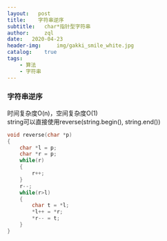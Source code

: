 ```yaml
---
layout:   post
title:    字符串逆序
subtitle:   char*指针型字符串
author:     zql
date:   2020-04-23
header-img:     img/gakki_smile_white.jpg
catalog:    true
tags:
    - 算法
    - 字符串
---
```


### 字符串逆序
时间复杂度O(n)，空间复杂度O(1)  
string可以直接使用reverse(string.begin(), string.end())
```c++
void reverse(char *p)
{
    char *l = p;
    char *r = p;
    while(r)
    {
        r++;
    }
    r--;
    while(r>l)
    {
        char t = *l;
        *l++ = *r;
        *r-- = t;
    }
}
```
